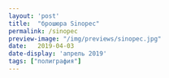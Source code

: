 ```yaml
---
layout: 'post'
title:  "брошюра Sinopec"
permalink: /sinopec
preview-image: "/img/previews/sinopec.jpg"
date:   2019-04-03
date-display: 'апрель 2019'
tags: ["полиграфия"] 
---
```

